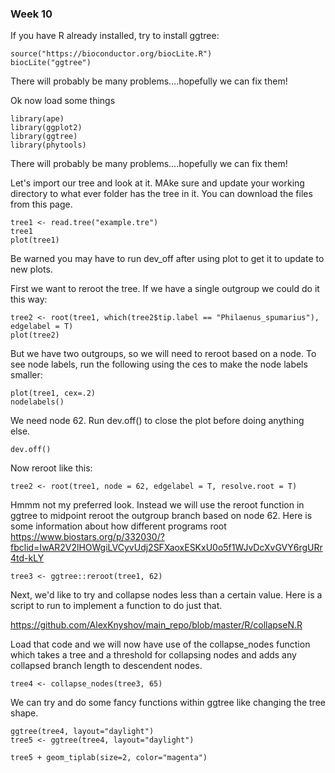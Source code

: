 
### Week 10 


If you have R already installed, try to install ggtree:

```
source("https://bioconductor.org/biocLite.R")
biocLite("ggtree")
```

There will probably be many problems....hopefully we can fix them! 


Ok now load some things 
```
library(ape)
library(ggplot2)
library(ggtree)
library(phytools)
```
There will probably be many problems....hopefully we can fix them! 


Let's import our tree and look at it. MAke sure and update your working directory to what ever folder has the tree in it. You can download the files from this page. 

```
tree1 <- read.tree("example.tre")
tree1
plot(tree1)
```
Be warned you may have to run dev_off after using plot to get it to update to new plots. 


First we want to reroot the tree. If we have a single outgroup we could do it this way: 
```
tree2 <- root(tree1, which(tree2$tip.label == "Philaenus_spumarius"), edgelabel = T)
plot(tree2)
```
But we have two outgroups, so we will need to reroot based on a node. To see node labels, run the following using the ces to make the node labels smaller:

```
plot(tree1, cex=.2) 
nodelabels()
```




We need node 62. Run dev.off() to close the plot before doing anything else. 
```
dev.off() 
```

Now reroot like this:
```
tree2 <- root(tree1, node = 62, edgelabel = T, resolve.root = T)
```

Hmmm not my preferred look. Instead we will use the reroot function in ggtree to midpoint reroot the outgroup branch based on node 62. Here is some information about how different programs root https://www.biostars.org/p/332030/?fbclid=IwAR2V2lHOWgiLVCyvUdj2SFXaoxESKxU0o5f1WJvDcXvGVY6rgURr4td-kLY

```
tree3 <- ggtree::reroot(tree1, 62)
```



Next, we'd like to try and collapse nodes less than a certain value. Here is a script to run to implement a function to do just that.

https://github.com/AlexKnyshov/main_repo/blob/master/R/collapseN.R

Load that code and we will now have use of the collapse_nodes function which takes a tree and a threshold for collapsing nodes and adds any collapsed branch length to descendent nodes. 

```
tree4 <- collapse_nodes(tree3, 65)
```

We can try and do some fancy functions within ggtree like changing the tree shape. 


```
ggtree(tree4, layout="daylight")
tree5 <- ggtree(tree4, layout="daylight")
```

```
tree5 + geom_tiplab(size=2, color="magenta")
```



